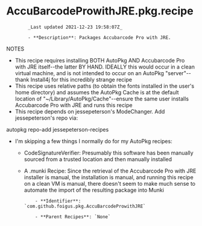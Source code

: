 # AccuBarcodeProwithJRE.pkg.recipe

            _Last updated 2021-12-23 19:58:07Z_

            - **Description**: Packages Accubarcode Pro with JRE.

NOTES

- This recipe requires installing BOTH AutoPkg AND Accubarcode Pro with JRE itself--the latter BY HAND.  IDEALLY this would occur in a clean virtual machine, and is not intended to occur on an AutoPkg "server"--thank Install4j for this incredibly strange recipe
- This recipe uses relative paths (to obtain the fonts installed in the user's home directory) and assumes the AutoPkg Cache is at the default location of "~/Library/AutoPkg/Cache"--ensure the same user installs Accubarcode Pro with JRE and runs this recipe
- This recipe depends on jessepeterson's ModeChanger.  Add jessepeterson's repo via:

autopkg repo-add jessepeterson-recipes

- I'm skipping a few things I normally do for my AutoPkg recipes:
  - CodeSignatureVerifier: Presumably this software has been manually sourced from a trusted location and then manually installed
  - A .munki Recipe: Since the retrieval of the Accubarcode Pro with JRE installer is manual, the installation is manual, and running this recipe on a clean VM is manual, there doesn't seem to make much sense to automate the import of the resulting package into Munki

            - **Identifier**: `com.github.foigus.pkg.AccuBarcodeProwithJRE`

            - **Parent Recipes**: `None`